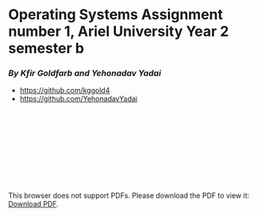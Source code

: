 # Operating Systems Assignment number 1, Ariel University Year 2 semester b

### <i> By Kfir Goldfarb and Yehonadav Yadai </i>
* https://github.com/kggold4
* https://github.com/YehonadavYadai

<object data="https://github.com/kggold4/operating-systems-ex1/blob/main/Task1_2021.pdf" type="application/pdf" width="700px" height="700px">
    <embed src="https://github.com/kggold4/operating-systems-ex1/blob/main/Task1_2021.pdf">
        <p>This browser does not support PDFs. Please download the PDF to view it: <a href="https://github.com/kggold4/operating-systems-ex1/blob/main/Task1_2021.pdf">Download PDF</a>.</p>
    </embed>
</object>